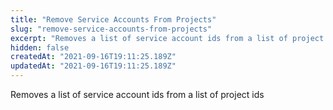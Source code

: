 ```yaml
---
title: "Remove Service Accounts From Projects"
slug: "remove-service-accounts-from-projects"
excerpt: "Removes a list of service account ids from a list of project ids"
hidden: false
createdAt: "2021-09-16T19:11:25.189Z"
updatedAt: "2021-09-16T19:11:25.189Z"
---
```

Removes a list of service account ids from a list of project ids
